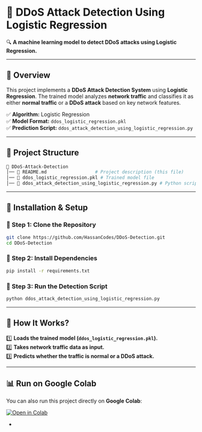 

# **🚀 DDoS Attack Detection Using Logistic Regression**  
🔍 **A machine learning model to detect DDoS attacks using Logistic Regression.**  

---

## 📌 **Overview**  
This project implements a **DDoS Attack Detection System** using **Logistic Regression**. The trained model analyzes **network traffic** and classifies it as either **normal traffic** or a **DDoS attack** based on key network features.  

✅ **Algorithm:** Logistic Regression  
✅ **Model Format:** `ddos_logistic_regression.pkl`  
✅ **Prediction Script:** `ddos_attack_detection_using_logistic_regression.py`  

---

## 📂 **Project Structure**  
```bash
📁 DDoS-Attack-Detection
│── 📜 README.md                  # Project description (this file)
│── 📜 ddos_logistic_regression.pkl # Trained model file
│── 📜 ddos_attack_detection_using_logistic_regression.py # Python script for DDoS detection
```

---

## 🔧 **Installation & Setup**  

### **🔹 Step 1: Clone the Repository**  
```bash
git clone https://github.com/HassanCodes/DDoS-Detection.git
cd DDoS-Detection
```

### **🔹 Step 2: Install Dependencies**  
```bash
pip install -r requirements.txt
```

### **🔹 Step 3: Run the Detection Script**  
```bash
python ddos_attack_detection_using_logistic_regression.py
```

---

## 🚀 **How It Works?**  
1️⃣ **Loads the trained model (`ddos_logistic_regression.pkl`).**  
2️⃣ **Takes network traffic data as input.**  
3️⃣ **Predicts whether the traffic is normal or a DDoS attack.**  

---

## 📊 **Run on Google Colab**  
You can also run this project directly on **Google Colab**:  

[![Open in Colab](https://colab.research.google.com/assets/colab-badge.svg)](https://colab.research.google.com/drive/1gygTiLNHlBu1e9sOj2LC8EYtCp8tF6Zb?usp=sharing)  

-





